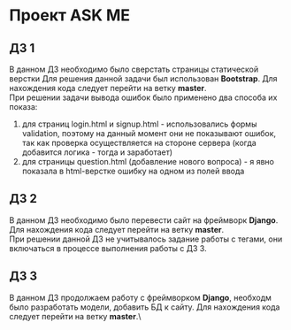 # Проект ASK ME
## ДЗ 1
В данном ДЗ необходимо было сверстать страницы статической верстки
Для решения данной задачи был использован __Bootstrap__.
Для нахождения кода следует перейти на ветку __master__.\
При решении задачи вывода ошибок было применено два способа их показа:
1) для страниц login.html и signup.html - использовались формы validation, поэтому на данный момент они не показывают ошибок, так как проверка осуществляется на стороне сервера (когда добавится логика - тогда и заработает)
2) для страницы question.html (добавление нового вопроса) - я явно показала в html-верстке ошибку на одном из полей ввода

## ДЗ 2
В данном ДЗ необходимо было перевести сайт на фреймворк __Django__.
Для нахождения кода следует перейти на ветку __master__.\
При решении данной ДЗ не учитывалось задание работы с тегами, они включаться в процессе выполнения работы с ДЗ 3.

## ДЗ 3
В данном ДЗ продолжаем работу с фреймворком __Django__, необходм было разработать модели, добавить БД к сайту.
Для нахождения кода следует перейти на ветку __master__.\
